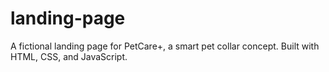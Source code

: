 # landing-page
A fictional landing page for PetCare+, a smart pet collar concept. Built with HTML, CSS, and JavaScript.
